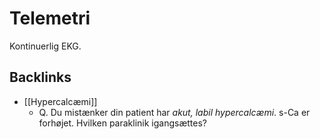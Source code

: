 # Telemetri
Kontinuerlig EKG.

## Backlinks
* [[Hypercalcæmi]]
	* Q. Du mistænker din patient har *akut, labil hypercalcæmi*. s-Ca er forhøjet. Hvilken paraklinik igangsættes?

<!-- {BearID:830515E6-0626-402D-B9B0-FACA1A8F60A3-23388-00004053C24A6DDE} -->
